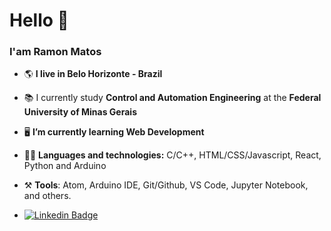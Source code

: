 # Hello 👋

### **I'am Ramon Matos**

- :earth_americas: **I live in Belo Horizonte - Brazil**
- :books: I currently study **Control and Automation Engineering** at the **Federal University of Minas Gerais**
- :desktop_computer: **I’m currently learning Web Development**
- :technologist: **Languages and technologies:** C/C++, HTML/CSS/Javascript, React, Python and Arduino
- :hammer_and_pick:	**Tools**: Atom, Arduino IDE, Git/Github, VS Code, Jupyter Notebook, and others.


- [![Linkedin Badge](https://img.shields.io/badge/-LinkedIn-blue?style=flat-square&logo=Linkedin&logoColor=white&link=https://www.linkedin.com/in/ramoneng)](https://www.linkedin.com/in/ramoneng)
